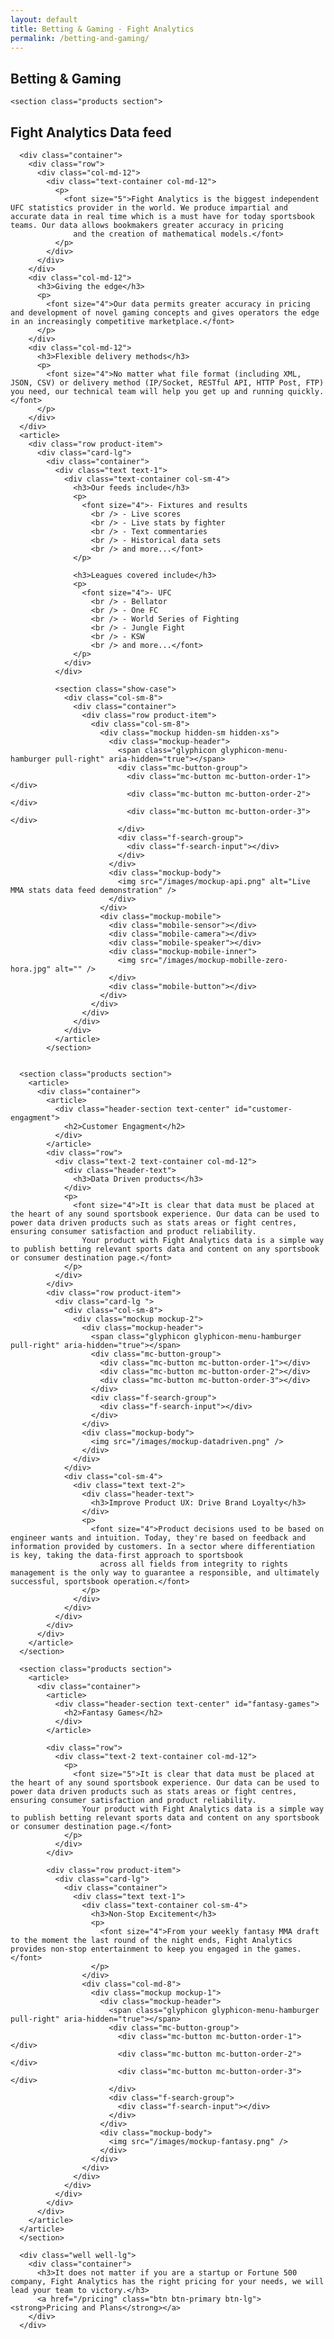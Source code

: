 ```yaml
---
layout: default
title: Betting & Gaming - Fight Analytics
permalink: /betting-and-gaming/
---
```


<article id="page" class="page jumbotron">
  <div class="container">
    <div class="row">
      <div class="col-md-12">
        <div class="text-container col-md-8">
          <h1>Betting & Gaming</h1>
        </div>
      </div>
    </div>
  </div>
</article>

    <section class="products section">
  <article>
    <div class="container">
      <article>
        <div class="header-section text-center" id="data-feed">
          <h2>Fight Analytics Data feed</h2>
        </div>
      </article>

      <div class="container">
        <div class="row">
          <div class="col-md-12">
            <div class="text-container col-md-12">
              <p>
                <font size="5">Fight Analytics is the biggest independent UFC statistics provider in the world. We produce impartial and accurate data in real time which is a must have for today sportsbook teams. Our data allows bookmakers greater accuracy in pricing
                  and the creation of mathematical models.</font>
              </p>
            </div>
          </div>
        </div>
        <div class="col-md-12">
          <h3>Giving the edge</h3>
          <p>
            <font size="4">Our data permits greater accuracy in pricing and development of novel gaming concepts and gives operators the edge in an increasingly competitive marketplace.</font>
          </p>
        </div>
        <div class="col-md-12">
          <h3>Flexible delivery methods</h3>
          <p>
            <font size="4">No matter what file format (including XML, JSON, CSV) or delivery method (IP/Socket, RESTful API, HTTP Post, FTP) you need, our technical team will help you get up and running quickly.</font>
          </p>
        </div>
      </div>
      <article>
        <div class="row product-item">
          <div class="card-lg">
            <div class="container">
              <div class="text text-1">
                <div class="text-container col-sm-4">
                  <h3>Our feeds include</h3>
                  <p>
                    <font size="4">- Fixtures and results
                      <br /> - Live scores
                      <br /> - Live stats by fighter
                      <br /> - Text commentaries
                      <br /> - Historical data sets
                      <br /> and more...</font>
                  </p>

                  <h3>Leagues covered include</h3>
                  <p>
                    <font size="4">- UFC
                      <br /> - Bellator
                      <br /> - One FC
                      <br /> - World Series of Fighting
                      <br /> - Jungle Fight
                      <br /> - KSW
                      <br /> and more...</font>
                  </p>
                </div>
              </div>

              <section class="show-case">
                <div class="col-sm-8">
                  <div class="container">
                    <div class="row product-item">
                      <div class="col-sm-8">
                        <div class="mockup hidden-sm hidden-xs">
                          <div class="mockup-header">
                            <span class="glyphicon glyphicon-menu-hamburger pull-right" aria-hidden="true"></span>
                            <div class="mc-button-group">
                              <div class="mc-button mc-button-order-1"></div>
                              <div class="mc-button mc-button-order-2"></div>
                              <div class="mc-button mc-button-order-3"></div>
                            </div>
                            <div class="f-search-group">
                              <div class="f-search-input"></div>
                            </div>
                          </div>
                          <div class="mockup-body">
                            <img src="/images/mockup-api.png" alt="Live MMA stats data feed demonstration" />
                          </div>
                        </div>
                        <div class="mockup-mobile">
                          <div class="mobile-sensor"></div>
                          <div class="mobile-camera"></div>
                          <div class="mobile-speaker"></div>
                          <div class="mockup-mobile-inner">
                            <img src="/images/mockup-mobille-zero-hora.jpg" alt="" />
                          </div>
                          <div class="mobile-button"></div>
                        </div>
                      </div>
                    </div>
                  </div>
                </div>
              </article>
            </section>


      <section class="products section">
        <article>
          <div class="container">
            <article>
              <div class="header-section text-center" id="customer-engagment">
                <h2>Customer Engagment</h2>
              </div>
            </article>
            <div class="row">
              <div class="text-2 text-container col-md-12">
                <div class="header-text">
                  <h3>Data Driven products</h3>
                </div>
                <p>
                  <font size="4">It is clear that data must be placed at the heart of any sound sportsbook experience. Our data can be used to power data driven products such as stats areas or fight centres, ensuring consumer satisfaction and product reliability.
                    Your product with Fight Analytics data is a simple way to publish betting relevant sports data and content on any sportsbook or consumer destination page.</font>
                </p>
              </div>
            </div>
            <div class="row product-item">
              <div class="card-lg ">
                <div class="col-sm-8">
                  <div class="mockup mockup-2">
                    <div class="mockup-header">
                      <span class="glyphicon glyphicon-menu-hamburger pull-right" aria-hidden="true"></span>
                      <div class="mc-button-group">
                        <div class="mc-button mc-button-order-1"></div>
                        <div class="mc-button mc-button-order-2"></div>
                        <div class="mc-button mc-button-order-3"></div>
                      </div>
                      <div class="f-search-group">
                        <div class="f-search-input"></div>
                      </div>
                    </div>
                    <div class="mockup-body">
                      <img src="/images/mockup-datadriven.png" />
                    </div>
                  </div>
                </div>
                <div class="col-sm-4">
                  <div class="text text-2">
                    <div class="header-text">
                      <h3>Improve Product UX: Drive Brand Loyalty</h3>
                    </div>
                    <p>
                      <font size="4">Product decisions used to be based on engineer wants and intuition. Today, they're based on feedback and information provided by customers. In a sector where differentiation is key, taking the data-first approach to sportsbook
                        across all fields from integrity to rights management is the only way to guarantee a responsible, and ultimately successful, sportsbook operation.</font>
                    </p>
                  </div>
                </div>
              </div>
            </div>
          </div>
        </article>
      </section>

      <section class="products section">
        <article>
          <div class="container">
            <article>
              <div class="header-section text-center" id="fantasy-games">
                <h2>Fantasy Games</h2>
              </div>
            </article>

            <div class="row">
              <div class="text-2 text-container col-md-12">
                <p>
                  <font size="5">It is clear that data must be placed at the heart of any sound sportsbook experience. Our data can be used to power data driven products such as stats areas or fight centres, ensuring consumer satisfaction and product reliability.
                    Your product with Fight Analytics data is a simple way to publish betting relevant sports data and content on any sportsbook or consumer destination page.</font>
                </p>
              </div>
            </div>

            <div class="row product-item">
              <div class="card-lg">
                <div class="container">
                  <div class="text text-1">
                    <div class="text-container col-sm-4">
                      <h3>Non-Stop Excitement</h3>
                      <p>
                        <font size="4">From your weekly fantasy MMA draft to the moment the last round of the night ends, Fight Analytics provides non-stop entertainment to keep you engaged in the games.</font>
                      </p>
                    </div>
                    <div class="col-md-8">
                      <div class="mockup mockup-1">
                        <div class="mockup-header">
                          <span class="glyphicon glyphicon-menu-hamburger pull-right" aria-hidden="true"></span>
                          <div class="mc-button-group">
                            <div class="mc-button mc-button-order-1"></div>
                            <div class="mc-button mc-button-order-2"></div>
                            <div class="mc-button mc-button-order-3"></div>
                          </div>
                          <div class="f-search-group">
                            <div class="f-search-input"></div>
                          </div>
                        </div>
                        <div class="mockup-body">
                          <img src="/images/mockup-fantasy.png" />
                        </div>
                      </div>
                    </div>
                  </div>
                </div>
              </div>
            </div>
          </div>
        </article>
      </article>
      </section>

      <div class="well well-lg">
        <div class="container">
          <h3>It does not matter if you are a startup or Fortune 500 company, Fight Analytics has the right pricing for your needs, we will lead your team to victory.</h3>
          <a href="/pricing" class="btn btn-primary btn-lg"><strong>Pricing and Plans</strong></a>
        </div>
      </div>
